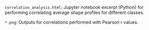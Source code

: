 `correlation_analysis.html`: Jupyter notebook excerpt (Python) for performing correlating average shape profiles for different classes.

`*.png`: Outputs for correlations performed with Pearson r values.
